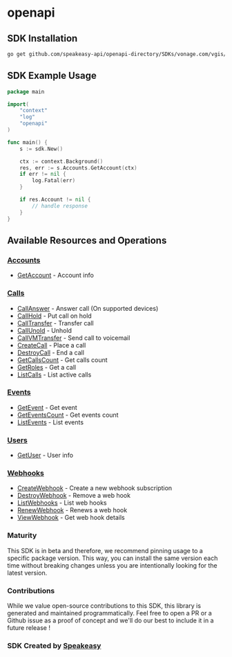 # openapi

<!-- Start SDK Installation -->
## SDK Installation

```bash
go get github.com/speakeasy-api/openapi-directory/SDKs/vonage.com/vgis/1.0.1/go
```
<!-- End SDK Installation -->

## SDK Example Usage
<!-- Start SDK Example Usage -->
```go
package main

import(
	"context"
	"log"
	"openapi"
)

func main() {
    s := sdk.New()

    ctx := context.Background()
    res, err := s.Accounts.GetAccount(ctx)
    if err != nil {
        log.Fatal(err)
    }

    if res.Account != nil {
        // handle response
    }
}
```
<!-- End SDK Example Usage -->

<!-- Start SDK Available Operations -->
## Available Resources and Operations


### [Accounts](docs/accounts/README.md)

* [GetAccount](docs/accounts/README.md#getaccount) - Account info

### [Calls](docs/calls/README.md)

* [CallAnswer](docs/calls/README.md#callanswer) - Answer call (On supported devices)
* [CallHold](docs/calls/README.md#callhold) - Put call on hold
* [CallTransfer](docs/calls/README.md#calltransfer) - Transfer call
* [CallUnold](docs/calls/README.md#callunold) - Unhold
* [CallVMTransfer](docs/calls/README.md#callvmtransfer) - Send call to voicemail
* [CreateCall](docs/calls/README.md#createcall) - Place a call
* [DestroyCall](docs/calls/README.md#destroycall) - End a call
* [GetCallsCount](docs/calls/README.md#getcallscount) - Get calls count
* [GetRoles](docs/calls/README.md#getroles) - Get a call
* [ListCalls](docs/calls/README.md#listcalls) - List active calls

### [Events](docs/events/README.md)

* [GetEvent](docs/events/README.md#getevent) - Get event
* [GetEventsCount](docs/events/README.md#geteventscount) - Get events count
* [ListEvents](docs/events/README.md#listevents) - List events

### [Users](docs/users/README.md)

* [GetUser](docs/users/README.md#getuser) - User info

### [Webhooks](docs/webhooks/README.md)

* [CreateWebhook](docs/webhooks/README.md#createwebhook) - Create a new webhook subscription
* [DestroyWebhook](docs/webhooks/README.md#destroywebhook) - Remove a web hook
* [ListWebhooks](docs/webhooks/README.md#listwebhooks) - List web hooks
* [RenewWebhook](docs/webhooks/README.md#renewwebhook) - Renews a web hook
* [ViewWebhook](docs/webhooks/README.md#viewwebhook) - Get web hook details
<!-- End SDK Available Operations -->

### Maturity

This SDK is in beta and therefore, we recommend pinning usage to a specific package version.
This way, you can install the same version each time without breaking changes unless you are intentionally
looking for the latest version.

### Contributions

While we value open-source contributions to this SDK, this library is generated and maintained programmatically.
Feel free to open a PR or a Github issue as a proof of concept and we'll do our best to include it in a future release !

### SDK Created by [Speakeasy](https://docs.speakeasyapi.dev/docs/using-speakeasy/client-sdks)
